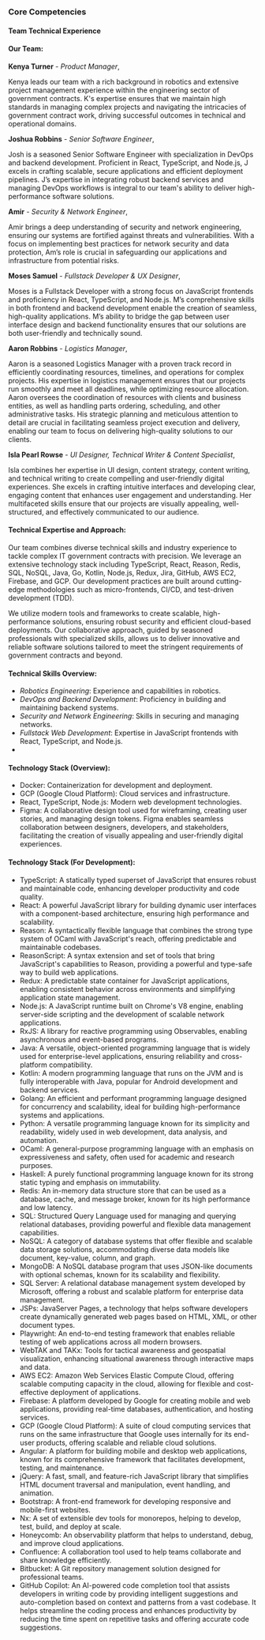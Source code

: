 ### Core Competencies

#### Team Technical Experience

#### Our Team:

**Kenya Turner** - _Product Manager_,

Kenya leads our team with a rich background in robotics and extensive project management experience within the engineering sector of government contracts. K's expertise ensures that we maintain high standards in managing complex projects and navigating the intricacies of government contract work, driving successful outcomes in technical and operational domains.

**Joshua Robbins** - _Senior Software Engineer_,

Josh is a seasoned Senior Software Engineer with specialization in DevOps and backend development. Proficient in React, TypeScript, and Node.js, J excels in crafting scalable, secure applications and efficient deployment pipelines. J’s expertise in integrating robust backend services and managing DevOps workflows is integral to our team's ability to deliver high-performance software solutions.

**Amir** - _Security & Network Engineer_,

Amir brings a deep understanding of security and network engineering, ensuring our systems are fortified against threats and vulnerabilities. With a focus on implementing best practices for network security and data protection, Am’s role is crucial in safeguarding our applications and infrastructure from potential risks.

**Moses Samuel** - _Fullstack Developer & UX Designer_,

Moses is a Fullstack Developer with a strong focus on JavaScript frontends and proficiency in React, TypeScript, and Node.js. M’s comprehensive skills in both frontend and backend development enable the creation of seamless, high-quality applications. M’s ability to bridge the gap between user interface design and backend functionality ensures that our solutions are both user-friendly and technically sound.

**Aaron Robbins** - _Logistics Manager_,

Aaron is a seasoned Logistics Manager with a proven track record in efficiently coordinating resources, timelines, and operations for complex projects. His expertise in logistics management ensures that our projects run smoothly and meet all deadlines, while optimizing resource allocation. Aaron oversees the coordination of resources with clients and business entities, as well as handling parts ordering, scheduling, and other administrative tasks. His strategic planning and meticulous attention to detail are crucial in facilitating seamless project execution and delivery, enabling our team to focus on delivering high-quality solutions to our clients.

**Isla Pearl Rowse** - _UI Designer, Technical Writer & Content Specialist_,

Isla combines her expertise in UI design, content strategy, content writing, and technical writing to create compelling and user-friendly digital experiences. She excels in crafting intuitive interfaces and developing clear, engaging content that enhances user engagement and understanding. Her multifaceted skills ensure that our projects are visually appealing, well-structured, and effectively communicated to our audience.

#### Technical Expertise and Approach:

Our team combines diverse technical skills and industry experience to tackle complex IT government contracts with precision. We leverage an extensive technology stack including TypeScript, React, Reason, Redis, SQL, NoSQL, Java, Go, Kotlin, Node.js, Redux, Jira, GitHub, AWS EC2, Firebase, and GCP. Our development practices are built around cutting-edge methodologies such as micro-frontends, CI/CD, and test-driven development (TDD).

We utilize modern tools and frameworks to create scalable, high-performance solutions, ensuring robust security and efficient cloud-based deployments. Our collaborative approach, guided by seasoned professionals with specialized skills, allows us to deliver innovative and reliable software solutions tailored to meet the stringent requirements of government contracts and beyond.

#### Technical Skills Overview:

- _Robotics Engineering_: Experience and capabilities in robotics.
- _DevOps and Backend Development_: Proficiency in building and maintaining backend systems.
- _Security and Network Engineering_: Skills in securing and managing networks.
- _Fullstack Web Development_: Expertise in JavaScript frontends with React, TypeScript, and Node.js.
-

#### Technology Stack (Overview):

- Docker: Containerization for development and deployment.
- GCP (Google Cloud Platform): Cloud services and infrastructure.
- React, TypeScript, Node.js: Modern web development technologies.
- Figma: A collaborative design tool used for wireframing, creating user stories, and managing design tokens. Figma enables seamless collaboration between designers, developers, and stakeholders, facilitating the creation of visually appealing and user-friendly digital experiences.

#### Technology Stack (For Development):

- TypeScript: A statically typed superset of JavaScript that ensures robust and maintainable code, enhancing developer productivity and code quality.
- React: A powerful JavaScript library for building dynamic user interfaces with a component-based architecture, ensuring high performance and scalability.
- Reason: A syntactically flexible language that combines the strong type system of OCaml with JavaScript's reach, offering predictable and maintainable codebases.
- ReasonScript: A syntax extension and set of tools that bring JavaScript's capabilities to Reason, providing a powerful and type-safe way to build web applications.
- Redux: A predictable state container for JavaScript applications, enabling consistent behavior across environments and simplifying application state management.
- Node.js: A JavaScript runtime built on Chrome's V8 engine, enabling server-side scripting and the development of scalable network applications.
- RxJS: A library for reactive programming using Observables, enabling asynchronous and event-based programs.
- Java: A versatile, object-oriented programming language that is widely used for enterprise-level applications, ensuring reliability and cross-platform compatibility.
- Kotlin: A modern programming language that runs on the JVM and is fully interoperable with Java, popular for Android development and backend services.
- Golang: An efficient and performant programming language designed for concurrency and scalability, ideal for building high-performance systems and applications.
- Python: A versatile programming language known for its simplicity and readability, widely used in web development, data analysis, and automation.
- OCaml: A general-purpose programming language with an emphasis on expressiveness and safety, often used for academic and research purposes.
- Haskell: A purely functional programming language known for its strong static typing and emphasis on immutability.
- Redis: An in-memory data structure store that can be used as a database, cache, and message broker, known for its high performance and low latency.
- SQL: Structured Query Language used for managing and querying relational databases, providing powerful and flexible data management capabilities.
- NoSQL: A category of database systems that offer flexible and scalable data storage solutions, accommodating diverse data models like document, key-value, column, and graph.
- MongoDB: A NoSQL database program that uses JSON-like documents with optional schemas, known for its scalability and flexibility.
- SQL Server: A relational database management system developed by Microsoft, offering a robust and scalable platform for enterprise data management.
- JSPs: JavaServer Pages, a technology that helps software developers create dynamically generated web pages based on HTML, XML, or other document types.
- Playwright: An end-to-end testing framework that enables reliable testing of web applications across all modern browsers.
- WebTAK and TAKx: Tools for tactical awareness and geospatial visualization, enhancing situational awareness through interactive maps and data.
- AWS EC2: Amazon Web Services Elastic Compute Cloud, offering scalable computing capacity in the cloud, allowing for flexible and cost-effective deployment of applications.
- Firebase: A platform developed by Google for creating mobile and web applications, providing real-time databases, authentication, and hosting services.
- GCP (Google Cloud Platform): A suite of cloud computing services that runs on the same infrastructure that Google uses internally for its end-user products, offering scalable and reliable cloud solutions.
- Angular: A platform for building mobile and desktop web applications, known for its comprehensive framework that facilitates development, testing, and maintenance.
- jQuery: A fast, small, and feature-rich JavaScript library that simplifies HTML document traversal and manipulation, event handling, and animation.
- Bootstrap: A front-end framework for developing responsive and mobile-first websites.
- Nx: A set of extensible dev tools for monorepos, helping to develop, test, build, and deploy at scale.
- Honeycomb: An observability platform that helps to understand, debug, and improve cloud applications.
- Confluence: A collaboration tool used to help teams collaborate and share knowledge efficiently.
- Bitbucket: A Git repository management solution designed for professional teams.
- GitHub Copilot: An AI-powered code completion tool that assists developers in writing code by providing intelligent suggestions and auto-completion based on context and patterns from a vast codebase. It helps streamline the coding process and enhances productivity by reducing the time spent on repetitive tasks and offering accurate code suggestions.
